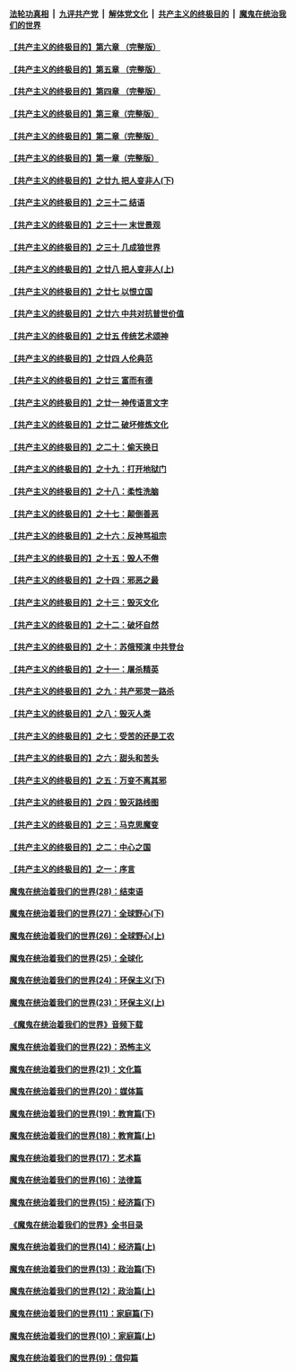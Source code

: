 

####  [法轮功真相](../../../../basic/blob/master/README.md?t=04200330) &nbsp;|&nbsp; [九评共产党](../../../../9ping.md/blob/master/README.md?t=04200330) &nbsp;|&nbsp; [解体党文化](../../../../jtdwh.md/blob/master/README.md?t=04200330)  &nbsp;|&nbsp; [共产主义的终极目的](../../../../gczydzjmd.md/blob/master/README.md?t=04200330) &nbsp;|&nbsp; [魔鬼在统治我们的世界](../../../../mgztzwmdsj.md/blob/master/README.md?t=04200330) 

#### [【共产主义的终极目的】第六章 （完整版）](../pages/nsc422/n11428913.md?t=04200330) 

#### [【共产主义的终极目的】第五章 （完整版）](../pages/nsc422/n11428912.md?t=04200330) 

#### [【共产主义的终极目的】第四章 （完整版）](../pages/nsc422/n11428907.md?t=04200330) 

#### [【共产主义的终极目的】第三章（完整版）](../pages/nsc422/n11428848.md?t=04200330) 

#### [【共产主义的终极目的】第二章（完整版）](../pages/nsc422/n11428831.md?t=04200330) 

#### [【共产主义的终极目的】第一章（完整版）](../pages/nsc422/n11417651.md?t=04200330) 

#### [【共产主义的终极目的】之廿九 把人变非人(下)](../pages/nsc422/n11344140.md?t=04200330) 

#### [【共产主义的终极目的】之三十二 结语](../pages/nsc422/n11360535.md?t=04200330) 

#### [【共产主义的终极目的】之三十一 末世景观](../pages/nsc422/n11351129.md?t=04200330) 

#### [【共产主义的终极目的】之三十 几成狼世界](../pages/nsc422/n11348280.md?t=04200330) 

#### [【共产主义的终极目的】之廿八 把人变非人(上)](../pages/nsc422/n11340492.md?t=04200330) 

#### [【共产主义的终极目的】之廿七 以恨立国](../pages/nsc422/n11336944.md?t=04200330) 

#### [【共产主义的终极目的】之廿六 中共对抗普世价值](../pages/nsc422/n11324785.md?t=04200330) 

#### [【共产主义的终极目的】之廿五 传统艺术颂神](../pages/nsc422/n11296396.md?t=04200330) 

#### [【共产主义的终极目的】之廿四 人伦典范](../pages/nsc422/n11296397.md?t=04200330) 

#### [【共产主义的终极目的】之廿三 富而有德](../pages/nsc422/n11283598.md?t=04200330) 

#### [【共产主义的终极目的】之廿一 神传语言文字](../pages/nsc422/n11263265.md?t=04200330) 

#### [【共产主义的终极目的】之廿二 破坏修炼文化](../pages/nsc422/n11245728.md?t=04200330) 

#### [【共产主义的终极目的】之二十：偷天换日](../pages/nsc422/n11238846.md?t=04200330) 

#### [【共产主义的终极目的】之十九：打开地狱门](../pages/nsc422/n11206376.md?t=04200330) 

#### [【共产主义的终极目的】之十八：柔性洗脑](../pages/nsc422/n11199994.md?t=04200330) 

#### [【共产主义的终极目的】之十七：颠倒善恶](../pages/nsc422/n11179782.md?t=04200330) 

#### [【共产主义的终极目的】之十六：反神骂祖宗](../pages/nsc422/n11166798.md?t=04200330) 

#### [【共产主义的终极目的】之十五：毁人不倦](../pages/nsc422/n11166792.md?t=04200330) 

#### [【共产主义的终极目的】之十四：邪恶之最](../pages/nsc422/n11150249.md?t=04200330) 

#### [【共产主义的终极目的】之十三：毁灭文化](../pages/nsc422/n11135227.md?t=04200330) 

#### [【共产主义的终极目的】之十二：破坏自然](../pages/nsc422/n11135214.md?t=04200330) 

#### [【共产主义的终极目的】之十：苏俄预演 中共登台](../pages/nsc422/n11118424.md?t=04200330) 

#### [【共产主义的终极目的】之十一：屠杀精英](../pages/nsc422/n11118442.md?t=04200330) 

#### [【共产主义的终极目的】之九：共产邪灵一路杀](../pages/nsc422/n11114139.md?t=04200330) 

#### [【共产主义的终极目的】之八：毁灭人类](../pages/nsc422/n11108503.md?t=04200330) 

#### [【共产主义的终极目的】之七：受苦的还是工农](../pages/nsc422/n11101809.md?t=04200330) 

#### [【共产主义的终极目的】之六：甜头和苦头](../pages/nsc422/n11096971.md?t=04200330) 

#### [【共产主义的终极目的】之五：万变不离其邪](../pages/nsc422/n11091285.md?t=04200330) 

#### [【共产主义的终极目的】之四：毁灭路线图](../pages/nsc422/n11086284.md?t=04200330) 

#### [【共产主义的终极目的】之三：马克思魔变](../pages/nsc422/n11061941.md?t=04200330) 

#### [【共产主义的终极目的】之二：中心之国](../pages/nsc422/n11047728.md?t=04200330) 

#### [【共产主义的终极目的】之一：序言](../pages/nsc422/n11086077.md?t=04200330) 

#### [魔鬼在统治着我们的世界(28)：结束语](../pages/nsc422/n10936246.md?t=04200330) 

#### [魔鬼在统治着我们的世界(27)：全球野心(下)](../pages/nsc422/n10928319.md?t=04200330) 

#### [魔鬼在统治着我们的世界(26)：全球野心(上)](../pages/nsc422/n10900318.md?t=04200330) 

#### [魔鬼在统治着我们的世界(25)：全球化](../pages/nsc422/n10788205.md?t=04200330) 

#### [魔鬼在统治着我们的世界(24)：环保主义(下)](../pages/nsc422/n10695307.md?t=04200330) 

#### [魔鬼在统治着我们的世界(23)：环保主义(上)](../pages/nsc422/n10688613.md?t=04200330) 

#### [《魔鬼在统治着我们的世界》音频下载](../pages/nsc422/n10635553.md?t=04200330) 

#### [魔鬼在统治着我们的世界(22)：恐怖主义](../pages/nsc422/n10614727.md?t=04200330) 

#### [魔鬼在统治着我们的世界(21)：文化篇](../pages/nsc422/n10597706.md?t=04200330) 

#### [魔鬼在统治着我们的世界(20)：媒体篇](../pages/nsc422/n10586579.md?t=04200330) 

#### [魔鬼在统治着我们的世界(19)：教育篇(下)](../pages/nsc422/n10564808.md?t=04200330) 

#### [魔鬼在统治着我们的世界(18)：教育篇(上)](../pages/nsc422/n10526970.md?t=04200330) 

#### [魔鬼在统治着我们的世界(17)：艺术篇](../pages/nsc422/n10499093.md?t=04200330) 

#### [魔鬼在统治着我们的世界(16)：法律篇](../pages/nsc422/n10485969.md?t=04200330) 

#### [魔鬼在统治着我们的世界(15)：经济篇(下)](../pages/nsc422/n10469975.md?t=04200330) 

#### [《魔鬼在统治着我们的世界》全书目录](../pages/nsc422/n10464261.md?t=04200330) 

#### [魔鬼在统治着我们的世界(14)：经济篇(上)](../pages/nsc422/n10457370.md?t=04200330) 

#### [魔鬼在统治着我们的世界(13)：政治篇(下)](../pages/nsc422/n10448270.md?t=04200330) 

#### [魔鬼在统治着我们的世界(12)：政治篇(上)](../pages/nsc422/n10444576.md?t=04200330) 

#### [魔鬼在统治着我们的世界(11)：家庭篇(下)](../pages/nsc422/n10440961.md?t=04200330) 

#### [魔鬼在统治着我们的世界(10)：家庭篇(上)](../pages/nsc422/n10435448.md?t=04200330) 

#### [魔鬼在统治着我们的世界(9)：信仰篇](../pages/nsc422/n10432159.md?t=04200330) 

